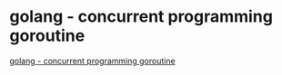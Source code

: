 # golang - concurrent programming goroutine
[golang - concurrent programming goroutine](https://aiwithcloud.com/2022/09/19/golang___concurrent_programming_goroutine/)